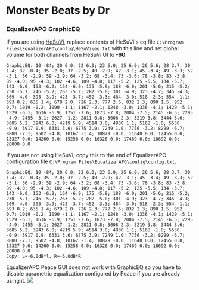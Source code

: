 # Monster Beats by Dr
### EqualizerAPO GraphicEQ
If you are using [HeSuVi](https://sourceforge.net/projects/hesuvi/), replace contents of HeSuVi's eq file `C:\Program Files\EqualizerAPO\config\HeSuVi\eq.txt` with this line and set global volume for both channels from HeSuVi UI to **-60**.
```
GraphicEQ: 10 -84; 20 6.0; 22 6.0; 23 6.0; 25 6.0; 26 5.6; 28 3.7; 30 1.4; 32 -0.4; 35 -2.0; 37 -2.5; 40 -2.9; 42 -3.1; 45 -3.4; 49 -3.3; 52 -3.1; 56 -2.9; 59 -2.9; 64 -3.2; 68 -3.4; 73 -3.6; 78 -3.8; 83 -3.8; 89 -4.0; 95 -4.3; 102 -4.6; 109 -4.8; 117 -5.2; 125 -5.5; 134 -5.7; 143 -6.0; 153 -6.2; 164 -6.0; 175 -5.9; 188 -6.0; 201 -5.6; 215 -5.2; 230 -5.1; 246 -5.2; 263 -5.2; 282 -5.0; 301 -4.9; 323 -4.7; 345 -4.3; 369 -4.0; 395 -3.9; 423 -3.7; 452 -3.3; 484 -3.0; 518 -2.3; 554 -1.1; 593 0.2; 635 1.4; 679 2.0; 726 2.3; 777 2.6; 832 2.3; 890 1.5; 952 0.7; 1019 -0.2; 1090 -1.1; 1167 -2.1; 1248 -3.0; 1336 -4.1; 1429 -5.1; 1529 -6.1; 1636 -6.9; 1751 -7.6; 1873 -7.8; 2004 -7.5; 2145 -6.5; 2295 -4.9; 2455 -3.1; 2627 -1.2; 2811 0.8; 3008 2.3; 3219 3.8; 3444 3.6; 3685 5.2; 3943 6.0; 4219 5.9; 4514 3.0; 4830 1.1; 5168 -1.0; 5530 -0.9; 5917 0.9; 6331 3.6; 6775 3.9; 7249 1.0; 7756 -3.2; 8299 -6.7; 8880 -7.1; 9502 -4.8; 10167 -1.4; 10879 -0.0; 11640 0.0; 12455 0.0; 13327 0.0; 14260 0.0; 15258 0.0; 16326 0.0; 17469 0.0; 18692 0.0; 20000 0.0
```
If you are not using HeSuVi, copy this to the end of EqualizerAPO configuration file `C:\Program Files\EqualizerAPO\config\config.txt`.
```
GraphicEQ: 10 -84; 20 6.0; 22 6.0; 23 6.0; 25 6.0; 26 5.6; 28 3.7; 30 1.4; 32 -0.4; 35 -2.0; 37 -2.5; 40 -2.9; 42 -3.1; 45 -3.4; 49 -3.3; 52 -3.1; 56 -2.9; 59 -2.9; 64 -3.2; 68 -3.4; 73 -3.6; 78 -3.8; 83 -3.8; 89 -4.0; 95 -4.3; 102 -4.6; 109 -4.8; 117 -5.2; 125 -5.5; 134 -5.7; 143 -6.0; 153 -6.2; 164 -6.0; 175 -5.9; 188 -6.0; 201 -5.6; 215 -5.2; 230 -5.1; 246 -5.2; 263 -5.2; 282 -5.0; 301 -4.9; 323 -4.7; 345 -4.3; 369 -4.0; 395 -3.9; 423 -3.7; 452 -3.3; 484 -3.0; 518 -2.3; 554 -1.1; 593 0.2; 635 1.4; 679 2.0; 726 2.3; 777 2.6; 832 2.3; 890 1.5; 952 0.7; 1019 -0.2; 1090 -1.1; 1167 -2.1; 1248 -3.0; 1336 -4.1; 1429 -5.1; 1529 -6.1; 1636 -6.9; 1751 -7.6; 1873 -7.8; 2004 -7.5; 2145 -6.5; 2295 -4.9; 2455 -3.1; 2627 -1.2; 2811 0.8; 3008 2.3; 3219 3.8; 3444 3.6; 3685 5.2; 3943 6.0; 4219 5.9; 4514 3.0; 4830 1.1; 5168 -1.0; 5530 -0.9; 5917 0.9; 6331 3.6; 6775 3.9; 7249 1.0; 7756 -3.2; 8299 -6.7; 8880 -7.1; 9502 -4.8; 10167 -1.4; 10879 -0.0; 11640 0.0; 12455 0.0; 13327 0.0; 14260 0.0; 15258 0.0; 16326 0.0; 17469 0.0; 18692 0.0; 20000 0.0
Copy: L=-6.0dB*l, R=-6.0dB*R
```
EqualizerAPO Peace GUI does not work with GraphicEQ so you have to disable parametric equalization configured by Peace if you are already using it.
![](https://raw.githubusercontent.com/jaakkopasanen/AutoEq/master/results/Innerfidelity%202017/headphoncecom/onear/Monster%20Beats%20by%20Dr/Monster%20Beats%20by%20Dr.png)
